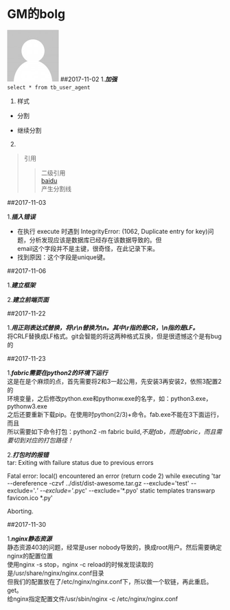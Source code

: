 # GM的bolg
![Title img](./www/static/img/user.png)
##2017-11-02
1.***加强***  
`select * from tb_user_agent`

1. 样式
- 分割
* 继续分割
2.
>引用
>>二级引用  
[baidu](http://www.baidu.com)  
产生分割线


##2017-11-03

1.***插入错误***  
- 在执行 execute 时遇到 IntegrityError: (1062, Duplicate entry for key)问题，分析发现应该是数据库已经存在该数据导致的。但  
email这个字段并不是主键，很奇怪，在此记录下来。
- 找到原因：这个字段是unique键。


##2017-11-06  

1.***建立框架***

2.***建立前端页面***

##2017-11-22  

1.***用正则表达式替换，将\r\n替换为\n。其中\r指的是CR，\n指的是LF。***  
将CRLF替换成LF格式。git会智能的将这两种格式互换，但是很遗憾这个是有bug的  

##2017-11-23  

1.***fabric需要在python2的环境下运行***  
这是在是个麻烦的点，首先需要将2和3一起公用，先安装3再安装2，依照3配置2的  
环境变量，之后修改python.exe和pythonw.exe的名字，如：python3.exe，pythonw3.exe  
之后还要重新下载pip。在使用时python(2/3)+命令。fab.exe不能在3下面运行，而且  
所以需要如下命令打包：python2 -m fabric build,*不是fab，而是fabric，而且需要切到对应的打包路径！*  

2.***打包时的报错***  
tar: Exiting with failure status due to previous errors

Fatal error: local() encountered an error (return code 2) 
while executing 'tar --dereference -czvf ../dist/dist-awesome.tar.gz --exclude='test' --exclude='.*' --exclude='*.pyc' --exclude='*.pyo' static templates transwarp favicon.ico *.py'

Aborting.

##2017-11-30  

1.***nginx静态资源***  
静态资源403的问题，经常是user nobody导致的，换成root用户。然后需要确定nginx的配置位置  
使用nginx -s stop，nginx -c reload的时候发现读取的是/usr/share/nginx/nginx.conf目录  
但我们的配置放在了/etc/nginx/nginx.conf下，所以做一个软链，再此重启。get。  
给nginx指定配置文件/usr/sbin/nginx -c /etc/nginx/nginx.conf

